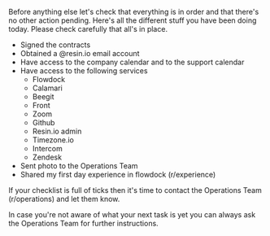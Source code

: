Before anything else let's check that everything is in order and that there's no other action pending. Here's all the different stuff you have been doing today. Please check carefully that all's in place.

* Signed the contracts
* Obtained a @resin.io email account
* Have access to the company calendar and to the support calendar
* Have access to the following services
   * Flowdock
   * Calamari
   * Beegit
   * Front
   * Zoom
   * Github
   * Resin.io admin
   * Timezone.io
   * Intercom
   * Zendesk
* Sent photo to the Operations Team
* Shared my first day experience in flowdock (r/experience)

If your checklist is full of ticks then it's time to contact the Operations Team (r/operations) and let them know. 

In case you're not aware of what your next task is yet you can always ask the Operations Team for further instructions. 
